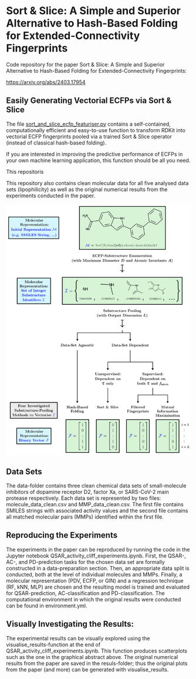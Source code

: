 # Sort & Slice: A Simple and Superior Alternative to Hash-Based Folding for Extended-Connectivity Fingerprints

Code repository for the paper Sort & Slice: A Simple and Superior Alternative to Hash-Based Folding for Extended-Connectivity Fingerprints: 

https://arxiv.org/abs/2403.17954



## Easily Generating Vectorial ECFPs via Sort & Slice

The file [sort_and_slice_ecfp_featuriser.py](sort_and_slice_ecfp_featuriser.py) contains a self-contained, computationally efficient and easy-to-use function to transform RDKit into vectorial ECFP fingerprints pooled via a trained Sort & Slice operator (instead of classical hash-based folding).

If you are interested in improving the predictive performance of ECFPs in your own machine learning application, this function should be all you need.






This repositoris

This repository also contains clean molecular data for all five analysed data sets (lipophilicity) as well as the original numerical results from the experiments conducted in the paper.

![Substructure Pooling Overview](/figures/sub_pool_methods_overview.png)

## Data Sets

The data-folder contains three clean chemical data sets of small-molecule inhibitors of dopamine receptor D2, factor Xa, or SARS-CoV-2 main protease respectively. Each data set is represented by two files: molecule_data_clean.csv and MMP_data_clean.csv. The first file contains SMILES strings with associated activity values and the second file contains all matched molecular pairs (MMPs) identified within the first file.

## Reproducing the Experiments

The experiments in the paper can be reproduced by running the code in the Jupyter notebook QSAR_activity_cliff_experiments.ipynb. First, the QSAR-, AC-, and PD-prediction tasks for the chosen data set are formally constructed in a data-preparation section. Then, an appropriate data split is conducted, both at the level of individual molecules and MMPs. Finally, a molecular representation (PDV, ECFP, or GIN) and a regression technique (RF, kNN, MLP) are chosen and the resulting model is trained and evaluated for QSAR-prediction, AC-classification and PD-classification. The computational environment in which the original results were conducted can be found in environment.yml.



## Visually Investigating the Results:

The experimental results can be visually explored using the visualise_results-function at the end of QSAR_activity_cliff_experiments.ipynb. This function produces scatterplots such as the one in the graphical abstract above. The original numerical results from the paper are saved in the resuls-folder; thus the original plots from the paper (and more) can be generated with visualise_results.
